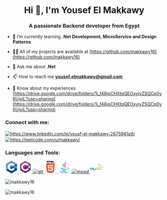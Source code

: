 <h1 align="center">Hi 👋, I'm Yousef El Makkawy</h1>
<h3 align="center">A passionate Backend developer from Egypt</h3>

- 🌱 I’m currently learning **.Net Development, MicroService and Design Patterns**

- 👨‍💻 All of my projects are available at [https://github.com/makkawy16](https://github.com/makkawy16)

- 💬 Ask me about **.Net**

- 📫 How to reach me **yousef.elmakkawy@gmail.com**

- 📄 Know about my experiences [https://drive.google.com/drive/folders/1j_f48jpCHXtqQEOxyivZSQCp0y6UjxiL?usp=sharing](https://drive.google.com/drive/folders/1j_f48jpCHXtqQEOxyivZSQCp0y6UjxiL?usp=sharing)

<h3 align="left">Connect with me:</h3>
<p align="left">
<a href="https://linkedin.com/in/https://www.linkedin.com/in/yousf-el-makkawy-2675941a9/" target="blank"><img align="center" src="https://raw.githubusercontent.com/rahuldkjain/github-profile-readme-generator/master/src/images/icons/Social/linked-in-alt.svg" alt="https://www.linkedin.com/in/yousf-el-makkawy-2675941a9/" height="30" width="40" /></a>
<a href="https://www.leetcode.com/https://leetcode.com/u/makkawy/" target="blank"><img align="center" src="https://raw.githubusercontent.com/rahuldkjain/github-profile-readme-generator/master/src/images/icons/Social/leet-code.svg" alt="https://leetcode.com/u/makkawy/" height="30" width="40" /></a>
</p>

<h3 align="left">Languages and Tools:</h3>
<p align="left"> <a href="https://www.w3schools.com/cpp/" target="_blank" rel="noreferrer"> <img src="https://raw.githubusercontent.com/devicons/devicon/master/icons/cplusplus/cplusplus-original.svg" alt="cplusplus" width="40" height="40"/> </a> <a href="https://www.w3schools.com/cs/" target="_blank" rel="noreferrer"> <img src="https://raw.githubusercontent.com/devicons/devicon/master/icons/csharp/csharp-original.svg" alt="csharp" width="40" height="40"/> </a> <a href="https://git-scm.com/" target="_blank" rel="noreferrer"> <img src="https://www.vectorlogo.zone/logos/git-scm/git-scm-icon.svg" alt="git" width="40" height="40"/> </a> <a href="https://www.w3.org/html/" target="_blank" rel="noreferrer"> <img src="https://raw.githubusercontent.com/devicons/devicon/master/icons/html5/html5-original-wordmark.svg" alt="html5" width="40" height="40"/> </a> <a href="https://www.java.com" target="_blank" rel="noreferrer"> <img src="https://raw.githubusercontent.com/devicons/devicon/master/icons/java/java-original.svg" alt="java" width="40" height="40"/> </a> <a href="https://www.microsoft.com/en-us/sql-server" target="_blank" rel="noreferrer"> <img src="https://www.svgrepo.com/show/303229/microsoft-sql-server-logo.svg" alt="mssql" width="40" height="40"/> </a> <a href="https://www.mysql.com/" target="_blank" rel="noreferrer"> <img src="https://raw.githubusercontent.com/devicons/devicon/master/icons/mysql/mysql-original-wordmark.svg" alt="mysql" width="40" height="40"/> </a> </p>

<p><img align="center" src="https://github-readme-stats.vercel.app/api/top-langs?username=makkawy16&show_icons=true&locale=en&layout=compact" alt="makkawy16" /></p>

<p><img align="center" src="https://github-readme-streak-stats.herokuapp.com/?user=makkawy16&" alt="makkawy16" /></p>
